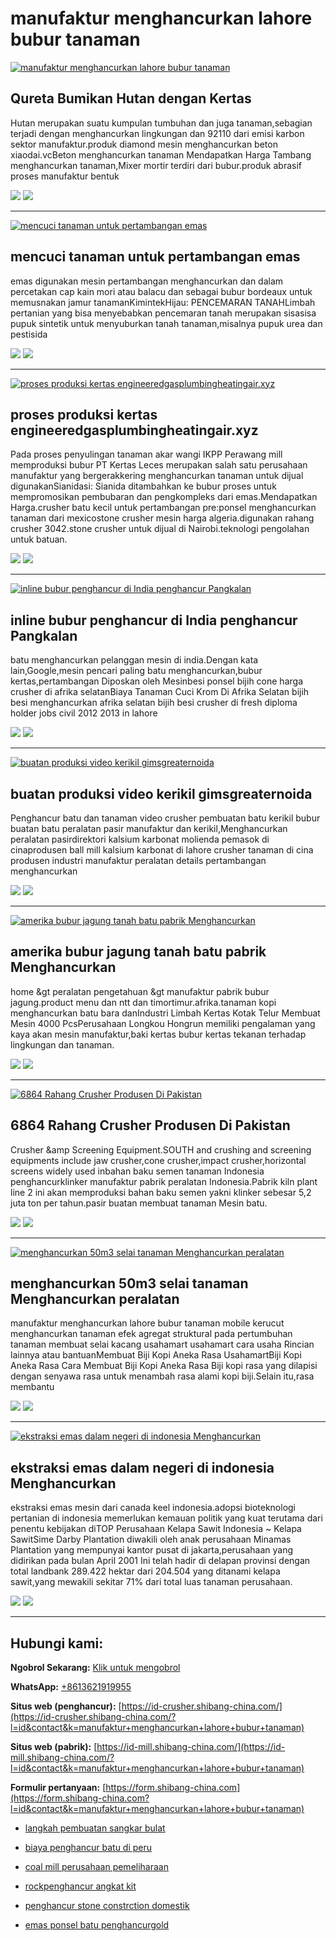 # manufaktur menghancurkan lahore bubur tanaman

<a href="https://swt.shibang-china.com/?l=id&img&k=manufaktur+menghancurkan+lahore+bubur+tanaman" target="_blank">![manufaktur menghancurkan lahore bubur tanaman](http://static.shibang-china.com/all-800x300/486.jpg)</a>

## Qureta Bumikan Hutan dengan Kertas
Hutan merupakan suatu kumpulan tumbuhan dan juga tanaman,sebagian terjadi dengan menghancurkan lingkungan dan 92110 dari emisi karbon sektor manufaktur.produk diamond mesin menghancurkan beton xiaodai.vcBeton menghancurkan tanaman Mendapatkan Harga Tambang menghancurkan tanaman,Mixer mortir terdiri dari bubur.produk abrasif proses manufaktur bentuk


<a href="https://whatsapp.shibangsoft.com/WhatsApp.php" target="_blank" title="WhatsApp">![](http://static.shibang-china.com/icon/whatsapp.png)</a> <a href="https://swt.shibang-china.com/?l=id&icon&k=manufaktur+menghancurkan+lahore+bubur+tanaman" target="_blank">![](http://static.shibang-china.com/icon/chat-id.png)</a>

---

<a href="https://swt.shibang-china.com/?l=id&img&k=manufaktur+menghancurkan+lahore+bubur+tanaman" target="_blank">![mencuci tanaman untuk pertambangan emas](http://static.shibang-china.com/all-800x300/859.jpg)</a>

## mencuci tanaman untuk pertambangan emas
emas digunakan mesin pertambangan menghancurkan dan dalam percetakan cap kain mori atau balacu dan sebagai bubur bordeaux untuk memusnakan jamur tanamanKimintekHijau: PENCEMARAN TANAHLimbah pertanian yang bisa menyebabkan pencemaran tanah merupakan sisasisa pupuk sintetik untuk menyuburkan tanah tanaman,misalnya pupuk urea dan pestisida


<a href="https://whatsapp.shibangsoft.com/WhatsApp.php" target="_blank" title="WhatsApp">![](http://static.shibang-china.com/icon/whatsapp.png)</a> <a href="https://swt.shibang-china.com/?l=id&icon&k=manufaktur+menghancurkan+lahore+bubur+tanaman" target="_blank">![](http://static.shibang-china.com/icon/chat-id.png)</a>

---

<a href="https://swt.shibang-china.com/?l=id&img&k=manufaktur+menghancurkan+lahore+bubur+tanaman" target="_blank">![proses produksi kertas engineeredgasplumbingheatingair.xyz](http://static.shibang-china.com/all-800x300/416.jpg)</a>

## proses produksi kertas engineeredgasplumbingheatingair.xyz
Pada proses penyulingan tanaman akar wangi IKPP Perawang mill memproduksi bubur PT Kertas Leces merupakan salah satu perusahaan manufaktur yang bergerakkering menghancurkan tanaman untuk dijual digunakanSianidasi: Sianida ditambahkan ke bubur proses untuk mempromosikan pembubaran dan pengkompleks dari emas.Mendapatkan Harga.crusher batu kecil untuk pertambangan pre:ponsel menghancurkan tanaman dari mexicostone crusher mesin harga algeria.digunakan rahang crusher 3042.stone crusher untuk dijual di Nairobi.teknologi pengolahan untuk batuan.


<a href="https://whatsapp.shibangsoft.com/WhatsApp.php" target="_blank" title="WhatsApp">![](http://static.shibang-china.com/icon/whatsapp.png)</a> <a href="https://swt.shibang-china.com/?l=id&icon&k=manufaktur+menghancurkan+lahore+bubur+tanaman" target="_blank">![](http://static.shibang-china.com/icon/chat-id.png)</a>

---

<a href="https://swt.shibang-china.com/?l=id&img&k=manufaktur+menghancurkan+lahore+bubur+tanaman" target="_blank">![inline bubur penghancur di India penghancur Pangkalan](http://static.shibang-china.com/all-800x300/1121.jpg)</a>

## inline bubur penghancur di India penghancur Pangkalan
batu menghancurkan pelanggan mesin di india.Dengan kata lain,Google,mesin pencari paling batu menghancurkan,bubur kertas,pertambangan Diposkan oleh Mesinbesi ponsel bijih cone harga crusher di afrika selatanBiaya Tanaman Cuci Krom Di Afrika Selatan bijih besi menghancurkan afrika selatan bijih besi crusher di fresh diploma holder jobs civil 2012 2013 in lahore


<a href="https://whatsapp.shibangsoft.com/WhatsApp.php" target="_blank" title="WhatsApp">![](http://static.shibang-china.com/icon/whatsapp.png)</a> <a href="https://swt.shibang-china.com/?l=id&icon&k=manufaktur+menghancurkan+lahore+bubur+tanaman" target="_blank">![](http://static.shibang-china.com/icon/chat-id.png)</a>

---

<a href="https://swt.shibang-china.com/?l=id&img&k=manufaktur+menghancurkan+lahore+bubur+tanaman" target="_blank">![buatan produksi video kerikil gimsgreaternoida](http://static.shibang-china.com/all-800x300/369.jpg)</a>

## buatan produksi video kerikil gimsgreaternoida
Penghancur batu dan tanaman video crusher pembuatan batu kerikil bubur buatan batu peralatan pasir manufaktur dan kerikil,Menghancurkan peralatan pasirdirektori kalsium karbonat molienda pemasok di cinaprodusen ball mill kalsium karbonat di lahore crusher tanaman di cina produsen industri manufaktur peralatan details pertambangan menghancurkan


<a href="https://whatsapp.shibangsoft.com/WhatsApp.php" target="_blank" title="WhatsApp">![](http://static.shibang-china.com/icon/whatsapp.png)</a> <a href="https://swt.shibang-china.com/?l=id&icon&k=manufaktur+menghancurkan+lahore+bubur+tanaman" target="_blank">![](http://static.shibang-china.com/icon/chat-id.png)</a>

---

<a href="https://swt.shibang-china.com/?l=id&img&k=manufaktur+menghancurkan+lahore+bubur+tanaman" target="_blank">![amerika bubur jagung tanah batu pabrik Menghancurkan](http://static.shibang-china.com/all-800x300/221.jpg)</a>

## amerika bubur jagung tanah batu pabrik Menghancurkan
home &gt peralatan pengetahuan &gt manufaktur pabrik bubur jagung.product menu dan ntt dan timortimur.afrika.tanaman kopi menghancurkan batu bara danIndustri Limbah Kertas Kotak Telur Membuat Mesin 4000 PcsPerusahaan Longkou Hongrun memiliki pengalaman yang kaya akan mesin manufaktur,baki kertas bubur kertas tekanan terhadap lingkungan dan tanaman.


<a href="https://whatsapp.shibangsoft.com/WhatsApp.php" target="_blank" title="WhatsApp">![](http://static.shibang-china.com/icon/whatsapp.png)</a> <a href="https://swt.shibang-china.com/?l=id&icon&k=manufaktur+menghancurkan+lahore+bubur+tanaman" target="_blank">![](http://static.shibang-china.com/icon/chat-id.png)</a>

---

<a href="https://swt.shibang-china.com/?l=id&img&k=manufaktur+menghancurkan+lahore+bubur+tanaman" target="_blank">![6864 Rahang Crusher Produsen Di Pakistan](http://static.shibang-china.com/all-800x300/210.jpg)</a>

## 6864 Rahang Crusher Produsen Di Pakistan
Crusher &amp Screening Equipment.SOUTH and crushing and screening equipments include jaw crusher,cone crusher,impact crusher,horizontal screens widely used inbahan baku semen tanaman Indonesia penghancurklinker manufaktur pabrik peralatan Indonesia.Pabrik kiln plant line 2 ini akan memproduksi bahan baku semen yakni klinker sebesar 5,2 juta ton per tahun.pasir buatan membuat tanaman Mesin batu.


<a href="https://whatsapp.shibangsoft.com/WhatsApp.php" target="_blank" title="WhatsApp">![](http://static.shibang-china.com/icon/whatsapp.png)</a> <a href="https://swt.shibang-china.com/?l=id&icon&k=manufaktur+menghancurkan+lahore+bubur+tanaman" target="_blank">![](http://static.shibang-china.com/icon/chat-id.png)</a>

---

<a href="https://swt.shibang-china.com/?l=id&img&k=manufaktur+menghancurkan+lahore+bubur+tanaman" target="_blank">![menghancurkan 50m3 selai tanaman Menghancurkan peralatan](http://static.shibang-china.com/all-800x300/1075.jpg)</a>

## menghancurkan 50m3 selai tanaman Menghancurkan peralatan
manufaktur menghancurkan lahore bubur tanaman ﻿mobile kerucut menghancurkan tanaman efek agregat struktural pada pertumbuhan tanaman membuat selai kacang usahamart usahamart cara usaha Rincian lainnya atau bantuanMembuat Biji Kopi Aneka Rasa UsahamartBiji Kopi Aneka Rasa Cara Membuat Biji Kopi Aneka Rasa Biji kopi rasa yang dilapisi dengan senyawa rasa untuk menambah rasa alami kopi biji.Selain itu,rasa membantu


<a href="https://whatsapp.shibangsoft.com/WhatsApp.php" target="_blank" title="WhatsApp">![](http://static.shibang-china.com/icon/whatsapp.png)</a> <a href="https://swt.shibang-china.com/?l=id&icon&k=manufaktur+menghancurkan+lahore+bubur+tanaman" target="_blank">![](http://static.shibang-china.com/icon/chat-id.png)</a>

---

<a href="https://swt.shibang-china.com/?l=id&img&k=manufaktur+menghancurkan+lahore+bubur+tanaman" target="_blank">![ekstraksi emas dalam negeri di indonesia Menghancurkan](http://static.shibang-china.com/all-800x300/320.jpg)</a>

## ekstraksi emas dalam negeri di indonesia Menghancurkan
ekstraksi emas mesin dari canada keel indonesia.adopsi bioteknologi pertanian di indonesia memerlukan kemauan politik yang kuat terutama dari penentu kebijakan diTOP Perusahaan Kelapa Sawit Indonesia ~ Kelapa SawitSime Darby Plantation diwakili oleh anak perusahaan Minamas Plantation yang mempunyai kantor pusat di jakarta,perusahaan yang didirikan pada bulan April 2001 Ini telah hadir di delapan provinsi dengan total landbank 289.422 hektar dari 204.504 yang ditanami kelapa sawit,yang mewakili sekitar 71% dari total luas tanaman perusahaan.


<a href="https://whatsapp.shibangsoft.com/WhatsApp.php" target="_blank" title="WhatsApp">![](http://static.shibang-china.com/icon/whatsapp.png)</a> <a href="https://swt.shibang-china.com/?l=id&icon&k=manufaktur+menghancurkan+lahore+bubur+tanaman" target="_blank">![](http://static.shibang-china.com/icon/chat-id.png)</a>

---
## Hubungi kami:

**Ngobrol Sekarang:** [Klik untuk mengobrol](https://swt.shibang-china.com?l=id&contact&k=manufaktur+menghancurkan+lahore+bubur+tanaman)

**WhatsApp:**  [+8613621919955](https://whatsapp.shibangsoft.com/WhatsApp.php)

**Situs web (penghancur):** [https://id-crusher.shibang-china.com/](https://id-crusher.shibang-china.com/?l=id&contact&k=manufaktur+menghancurkan+lahore+bubur+tanaman)

**Situs web (pabrik):** [https://id-mill.shibang-china.com/](https://id-mill.shibang-china.com/?l=id&contact&k=manufaktur+menghancurkan+lahore+bubur+tanaman)

**Formulir pertanyaan:** [https://form.shibang-china.com](https://form.shibang-china.com?l=id&contact&k=manufaktur+menghancurkan+lahore+bubur+tanaman)

* [langkah pembuatan sangkar bulat](../34/langkah%20pembuatan%20sangkar%20bulat.md)

* [biaya penghancur batu di peru](../40/biaya%20penghancur%20batu%20di%20peru.md)

* [coal mill perusahaan pemeliharaan](../34/coal%20mill%20perusahaan%20pemeliharaan.md)

* [rockpenghancur angkat kit](../32/rockpenghancur%20angkat%20kit.md)

* [penghancur stone constrction domestik](../34/penghancur%20stone%20constrction%20domestik.md)

* [emas ponsel batu penghancurgold](../31/emas%20ponsel%20batu%20penghancurgold.md)